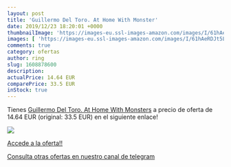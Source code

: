 ```yaml
---
layout: post
title: 'Guillermo Del Toro. At Home With Monster'
date: 2019/12/23 18:20:01 +0000
thumbnailImage: 'https://images-eu.ssl-images-amazon.com/images/I/61hAeRDJt5L._SL200_.jpg'
images: [ 'https://images-eu.ssl-images-amazon.com/images/I/61hAeRDJt5L._SL200_.jpg' ]
comments: true
category: ofertas
author: ring
slug: 1608878600
description:
actualPrice: 14.64 EUR
comparePrice: 33.5 EUR
inStock: true
---
```


Tienes [Guillermo Del Toro. At Home With Monsters](https://www.amazon.com/dp/1608878600/?tag=redken08-20) a precio de oferta de 14.64 EUR (original: 33.5 EUR) en el siguiente enlace!

[![](https://images-eu.ssl-images-amazon.com/images/I/61hAeRDJt5L._SL200_.jpg)](https://www.amazon.com/dp/1608878600/?tag=redken08-20)

[Accede a la oferta!!](https://www.amazon.com/dp/1608878600/?tag=redken08-20)

[Consulta otras ofertas en nuestro canal de telegram](https://t.me/s/ofertas25)
